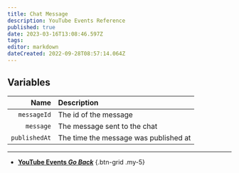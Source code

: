 ```yaml
---
title: Chat Message
description: YouTube Events Reference
published: true
date: 2023-03-16T13:08:46.597Z
tags: 
editor: markdown
dateCreated: 2022-09-28T08:57:14.064Z
---
```


## Variables
Name | Description
----:|:------------
`messageId` | The id of the message
`message` | The message sent to the chat
`publishedAt` | The time the message was published at

---

- [<i class="mdi mdi-chevron-left"></i>**YouTube Events *Go Back***](/Platforms/YouTube/Events)
{.btn-grid .my-5}